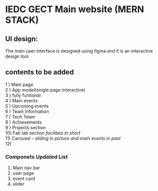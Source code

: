 <!-- @format -->

# IEDC GECT Main website (MERN STACK)




## UI design:

The main user interface is designed using figma and it is an interactive design tool.

## contents to be added

1 ) Main page <br>
2 ) App model(single page interactive) <br>
3 ) fully funtional <br>
4 ) Main events <br>
5 ) Upcoming events <br>
6 ) Team Information<br>
7 ) Tech Team<br>
8 ) Achievements<br>
9 ) Projects section<br>
10) Fab lab section _facilities in short_ <br>
11)  Carousel - _sliding in picture and main events in past_<br>
12) 


### Componets Updated List 
1. Main nav bar
2. user page
3. event card
4. slider

